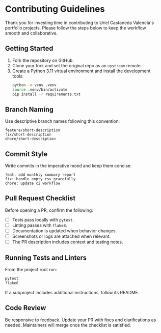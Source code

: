 # Contributing Guidelines

Thank you for investing time in contributing to Uriel Castaneda Valencia's
portfolio projects. Please follow the steps below to keep the workflow smooth
and collaborative.

## Getting Started
1. Fork the repository on GitHub.
2. Clone your fork and set the original repo as an `upstream` remote.
3. Create a Python 3.11 virtual environment and install the development tools:
   ```bash
   python -m venv .venv
   source .venv/bin/activate
   pip install -r requirements.txt
   ```

## Branch Naming
Use descriptive branch names following this convention:
```
feature/short-description
fix/short-description
chore/short-description
```

## Commit Style
Write commits in the imperative mood and keep them concise:
```
feat: add monthly summary report
fix: handle empty csv gracefully
chore: update ci workflow
```

## Pull Request Checklist
Before opening a PR, confirm the following:
- [ ] Tests pass locally with `pytest`.
- [ ] Linting passes with `flake8`.
- [ ] Documentation is updated when behavior changes.
- [ ] Screenshots or logs are attached when relevant.
- [ ] The PR description includes context and testing notes.

## Running Tests and Linters
From the project root run:
```bash
pytest
flake8
```
If a subproject includes additional instructions, follow its README.

## Code Review
Be responsive to feedback. Update your PR with fixes and clarifications as
needed. Maintainers will merge once the checklist is satisfied.
